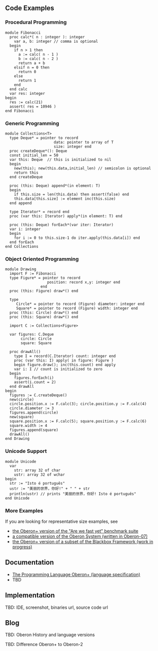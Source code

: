 ## Code Examples

### Procedural Programming
```
module Fibonacci
  proc calc*( n : integer ): integer
    var a, b: integer // comma is optional
  begin
    if n > 1 then 
      a := calc( n - 1 )
      b := calc( n - 2 )
      return a + b
    elsif n = 0 then 
      return 0
    else 
      return 1
    end
  end calc
  var res: integer
begin
  res := calc(21)
  assert( res = 10946 )
end Fibonacci
```

### Generic Programming
```
module Collections<T>
  type Deque* = pointer to record
                      data: pointer to array of T
                      size: integer end
  proc createDeque*(): Deque 
  const initial_len = 50
  var this: Deque  // this is initialized to nil
  begin 
    new(this); new(this.data,initial_len) // semicolon is optional
    return this 
  end createDeque
  
  proc (this: Deque) append*(in element: T)
  begin 
    if this.size = len(this.data) then assert(false) end
    this.data[this.size] := element inc(this.size) 
  end append
  
  type Iterator* = record end
  proc (var this: Iterator) apply*(in element: T) end
  
  proc (this: Deque) forEach*(var iter: Iterator)
  var i: integer
  begin 
    for i := 0 to this.size-1 do iter.apply(this.data[i]) end
  end forEach
end Collections
```

### Object Oriented Programming
```
module Drawing
  import F := Fibonacci
  type Figure* = pointer to record
                   position: record x,y: integer end
                end  
  proc (this: Figure) draw*() end
    
  type
     Circle* = pointer to record (Figure) diameter: integer end
     Square* = pointer to record (Figure) width: integer end 
  proc (this: Circle) draw*() end
  proc (this: Square) draw*() end
    
  import C := Collections<Figure>
    
  var figures: C.Deque
       circle: Circle
       square: Square
    
  proc drawAll()
    type I = record(C.Iterator) count: integer end
    proc (var this: I) apply( in figure: Figure ) 
    begin figure.draw(); inc(this.count) end apply
    var i: I // count is initialized to zero
  begin
    figures.forEach(i)
    assert(i.count = 2)
  end drawAll
begin 
  figures := C.createDeque()
  new(circle)
  circle.position.x := F.calc(3); circle.position.y := F.calc(4)
  circle.diameter := 3
  figures.append(circle)
  new(square)
  square.position.x := F.calc(5); square.position.y := F.calc(6)
  square.width := 4
  figures.append(square)
  drawAll()
end Drawing  

```
### Unicode Support
```
module Unicode
  var
    str: array 32 of char
    ustr: array 32 of wchar
begin
  str := "Isto é português"
  ustr := "美丽的世界，你好!" + " " + str
  println(ustr) // prints "美丽的世界，你好! Isto é português"
end Unicode
```
### More Examples
If you are looking for representative size examples, see

- [the Oberon+ version of the "Are we fast yet" benchmark suite](https://github.com/rochus-keller/Oberon/tree/master/testcases/Are-we-fast-yet)
- [a compatible version of the Oberon System (written in Oberon-07)](https://github.com/rochus-keller/OberonSystem)
- [the Oberon+ version of a subset of the Blackbox Framework (work in progress)](https://github.com/rochus-keller/BlackboxFramework/tree/master/Minimal)

## Documentation

- [The Programming Language Oberon+ (language specification)](https://github.com/oberon-lang/specification/blob/master/The_Programming_Language_Oberon%2B.adoc)
- TBD

## Implementation

TBD: IDE, screenshot, binaries url, source code url

## Blog

TBD: Oberon History and language versions

TBD: Difference Oberon+ to Oberon-2
